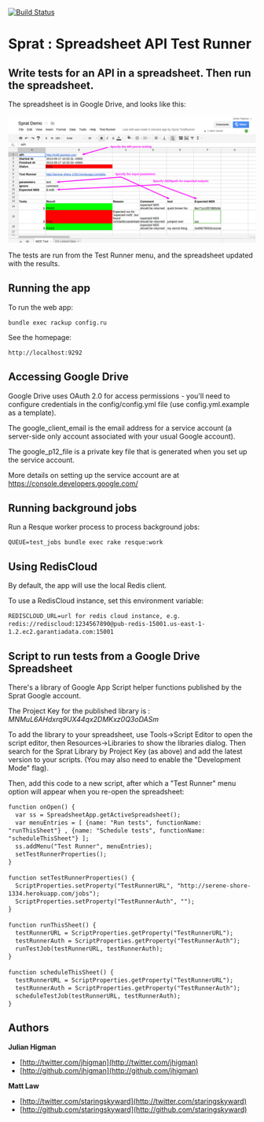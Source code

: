 [![Build Status](https://travis-ci.org/jhigman/sprat.png)](https://travis-ci.org/jhigman/sprat)


Sprat : Spreadsheet API Test Runner
===================================

Write tests for an API in a spreadsheet. Then run the spreadsheet.
------------------------------------------------------------------

The spreadsheet is in Google Drive, and looks like this:


![Sprat MD5 Test](images/sprat-md5.png)



The tests are run from the Test Runner menu, and the spreadsheet updated with the results.



Running the app
---------------


To run the web app:

	bundle exec rackup config.ru

See the homepage:

	http://localhost:9292


Accessing Google Drive
----------------------

Google Drive uses OAuth 2.0 for access permissions - you'll need to configure credentials in the config/config.yml file (use config.yml.example as a template).

The google_client_email is the email address for a service account (a server-side only account associated with your usual Google account).

The google_p12_file is a private key file that is generated when you set up the service account.

More details on setting up the service account are at https://console.developers.google.com/


Running background jobs
-----------------------

Run a Resque worker process to process background jobs:

	QUEUE=test_jobs bundle exec rake resque:work


Using RedisCloud
----------------

By default, the app will use the local Redis client.

To use a RedisCloud instance, set this environment variable:

	REDISCLOUD_URL=url for redis cloud instance, e.g. redis://rediscloud:1234567890@pub-redis-15001.us-east-1-1.2.ec2.garantiadata.com:15001



Script to run tests from a Google Drive Spreadsheet
---------------------------------------------------

There's a library of Google App Script helper functions published by the Sprat Google account.

The Project Key for the published library is : *MNMuL6AHdxrq9UX44qx2DMKxz0Q3oDASm*

To add the library to your spreadsheet, use Tools->Script Editor to open the script editor, then Resources->Libraries to show the libraries dialog. Then search for the Sprat Library by Project Key (as above) and add the latest version to your scripts. (You may also need to enable the "Development Mode" flag).

Then, add this code to a new script, after which a "Test Runner" menu option will appear when you re-open the spreadsheet:


    function onOpen() {
      var ss = SpreadsheetApp.getActiveSpreadsheet();
      var menuEntries = [ {name: "Run tests", functionName: "runThisSheet"} , {name: "Schedule tests", functionName: "scheduleThisSheet"} ];
      ss.addMenu("Test Runner", menuEntries);
      setTestRunnerProperties();
    }

    function setTestRunnerProperties() {
      ScriptProperties.setProperty("TestRunnerURL", "http://serene-shore-1334.herokuapp.com/jobs");
      ScriptProperties.setProperty("TestRunnerAuth", "");
    }

    function runThisSheet() {
      testRunnerURL = ScriptProperties.getProperty("TestRunnerURL");
      testRunnerAuth = ScriptProperties.getProperty("TestRunnerAuth");
      runTestJob(testRunnerURL, testRunnerAuth);
    }

    function scheduleThisSheet() {
      testRunnerURL = ScriptProperties.getProperty("TestRunnerURL");
      testRunnerAuth = ScriptProperties.getProperty("TestRunnerAuth");
      scheduleTestJob(testRunnerURL, testRunnerAuth);
    }



Authors
-------

**Julian Higman**

+ [http://twitter.com/jhigman](http://twitter.com/jhigman)
+ [http://github.com/jhigman](http://github.com/jhigman)

**Matt Law**

+ [http://twitter.com/staringskyward](http://twitter.com/staringskyward)
+ [http://github.com/staringskyward](http://github.com/staringskyward)
